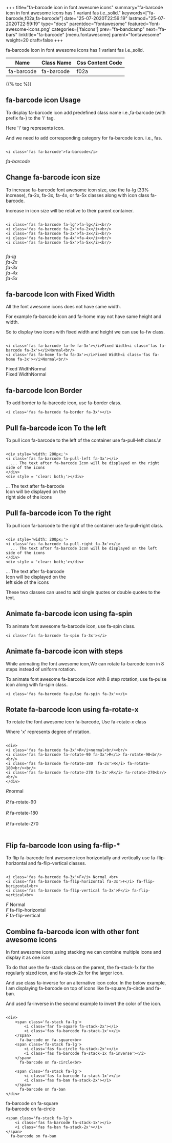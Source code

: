 +++
title="fa-barcode icon in font awesome icons"
summary="fa-barcode icon in font awesome icons has 1 variant fas i.e.,solid."
keywords=["fa-barcode,f02a,fa-barcode"]
date="25-07-2020T22:59:19"
lastmod="25-07-2020T22:59:19"
type="docs"
parentdoc="fontawesome"
featured='font-awesome-icons.png'
categories=['faicons']
prev="fa-bandcamp"
next="fa-bars"
linktitle="fa-barcode"
[menu.fontawesome]
parent="fontawesome"
weight=20
draft=false
+++


fa-barcode icon in font awesome icons has 1 variant fas i.e.,solid.

<div class='table-responsive'><table class='table'><thead><tr><th>Name</th><th>Class Name</th><th>Css Content Code</th></tr></thead><tbody><tr><td>fa-barcode</td><td>fa-barcode</td><td>f02a</td></tr></tbody></table></div>


{{% toc %}}


## fa-barcode icon Usage

To display fa-barcode icon add predefined class name i.e.,fa-barcode (with prefix fa-) to the 'i' tag.

Here 'i' tag represents icon.

And we need to add corresponding category for fa-barcode icon. i.e., fas.


```

<i class='fas fa-barcode'>fa-barcode</i>
```

<i class='fas fa-barcode'>fa-barcode</i>




## Change fa-barcode icon size
To increase fa-barcode font awesome icon size, use the fa-lg (33% increase), fa-2x, fa-3x, fa-4x, or fa-5x classes along with icon class fa-barcode.

Increase in icon size will be relative to their parent container. 

```

<i class='fas fa-barcode fa-lg'>fa-lg</i><br/>
<i class='fas fa-barcode fa-2x'>fa-2x</i><br/>
<i class='fas fa-barcode fa-3x'>fa-3x</i><br/>
<i class='fas fa-barcode fa-4x'>fa-4x</i><br/>
<i class='fas fa-barcode fa-5x'>fa-5x</i><br/>
            
```

<i class='fas fa-barcode fa-lg'>fa-lg</i><br/>
<i class='fas fa-barcode fa-2x'>fa-2x</i><br/>
<i class='fas fa-barcode fa-3x'>fa-3x</i><br/>
<i class='fas fa-barcode fa-4x'>fa-4x</i><br/>
<i class='fas fa-barcode fa-5x'>fa-5x</i><br/>
            



## fa-barcode Icon with Fixed Width 

All the font awesome icons does not have same width.

For example fa-barcode icon and fa-home may not have same height and width.

So to display two icons with fixed width and height we can use fa-fw class.


```

<i class='fas fa-barcode fa-fw fa-3x'></i>Fixed Width<i class='fas fa-barcode fa-3x'></i>Normal<br/>
<i class='fas fa-home fa-fw fa-3x'></i>Fixed Width<i class='fas fa-home fa-3x'></i>Normal<br/>
```

<i class='fas fa-barcode fa-fw fa-3x'></i>Fixed Width<i class='fas fa-barcode fa-3x'></i>Normal<br/>
<i class='fas fa-home fa-fw fa-3x'></i>Fixed Width<i class='fas fa-home fa-3x'></i>Normal<br/>



## fa-barcode Icon Border 

To add border to fa-barcode icon, use fa-border class.


```
<i class='fas fa-barcode fa-border fa-3x'></i>

```
<i class='fas fa-barcode fa-border fa-3x'></i>





## Pull fa-barcode icon To the left

To pull icon fa-barcode to the left of the container use fa-pull-left class.\n

```

<div style='width: 200px;'>
<i class='fas fa-barcode fa-pull-left fa-3x'></i>
  ... The text after fa-barcode Icon will be displayed on the right side of the icons
</div>
<div style = 'clear: both;'></div>
```

<div style='width: 200px;'>
<i class='fas fa-barcode fa-pull-left fa-3x'></i>
  ... The text after fa-barcode Icon will be displayed on the right side of the icons
</div>
<div style = 'clear: both;'></div>




## Pull fa-barcode icon To the right
To pull icon fa-barcode to the right of the container use fa-pull-right class.

```

<div style='width: 200px;'>
<i class='fas fa-barcode fa-pull-right fa-3x'></i>
  ... The text after fa-barcode Icon will be displayed on the left side of the icons
</div>
<div style = 'clear: both;'></div>
```

<div style='width: 200px;'>
<i class='fas fa-barcode fa-pull-right fa-3x'></i>
  ... The text after fa-barcode Icon will be displayed on the left side of the icons
</div>
<div style = 'clear: both;'></div>

These two classes can used to add single quotes or double quotes to the text.


## Animate fa-barcode icon using fa-spin
To animate font awesome fa-barcode icon, use fa-spin class.

```
<i class='fas fa-barcode fa-spin fa-3x'></i>
```
<i class='fas fa-barcode fa-spin fa-3x'></i>




## Animate fa-barcode icon with steps
While animating the font awesome icon,We can rotate fa-barcode icon in 8 steps instead of uniform rotation.

To animate font awesome fa-barcode icon with 8 step rotation, use fa-pulse icon along with fa-spin class.


```
<i class='fas fa-barcode fa-pulse fa-spin fa-3x'></i>

```
<i class='fas fa-barcode fa-pulse fa-spin fa-3x'></i>





## Rotate fa-barcode Icon using fa-rotate-x
To rotate the font awesome icon fa-barcode, Use fa-rotate-x class

Where 'x' represents degree of rotation.


```

<div>
<i class='fas fa-barcode fa-3x'>R</i>normal<br/><br/>
<i class='fas fa-barcode fa-rotate-90 fa-3x'>R</i> fa-rotate-90<br/><br/> 
<i class='fas fa-barcode fa-rotate-180  fa-3x'>R</i> fa-rotate-180<br/><br/> 
<i class='fas fa-barcode fa-rotate-270 fa-3x'>R</i> fa-rotate-270<br/><br/>
</div>
```

<div>
<i class='fas fa-barcode fa-3x'>R</i>normal<br/><br/>
<i class='fas fa-barcode fa-rotate-90 fa-3x'>R</i> fa-rotate-90<br/><br/> 
<i class='fas fa-barcode fa-rotate-180  fa-3x'>R</i> fa-rotate-180<br/><br/> 
<i class='fas fa-barcode fa-rotate-270 fa-3x'>R</i> fa-rotate-270<br/><br/>
</div>




## Flip fa-barcode Icon using fa-flip-*
To flip fa-barcode font awesome icon horizontally and vertically use fa-flip-horizontal and fa-flip-vertical classes. 

```

<i class='fas fa-barcode fa-3x'>F</i> Normal <br>
<i class='fas fa-barcode fa-flip-horizontal fa-3x'>F</i> fa-flip-horizontal<br>
<i class='fas fa-barcode fa-flip-vertical fa-3x'>F</i> fa-flip-vertical<br>
```

<i class='fas fa-barcode fa-3x'>F</i> Normal <br>
<i class='fas fa-barcode fa-flip-horizontal fa-3x'>F</i> fa-flip-horizontal<br>
<i class='fas fa-barcode fa-flip-vertical fa-3x'>F</i> fa-flip-vertical<br>




## Combine fa-barcode icon with other font awesome icons
In font awesome icons,using stacking we can combine multiple icons and display it as one icon 

To do that use the fa-stack class on the parent, the fa-stack-1x for the regularly sized icon, and fa-stack-2x for the larger icon.

And use class fa-inverse for an alternative icon color. 
In the below example, I am displaying fa-barcode on top of icons like fa-square,fa-circle and fa-ban.

And used fa-inverse in the second example to invert the color of the icon.

```

<div>
    <span class='fa-stack fa-lg'>
        <i class='far fa-square fa-stack-2x'></i>
        <i class='fas fa-barcode fa-stack-1x'></i>
    </span>
      fa-barcode on fa-square<br>
    <span class='fa-stack fa-lg'>
        <i class='fas fa-circle fa-stack-2x'></i>
        <i class='fas fa-barcode fa-stack-1x fa-inverse'></i>
    </span>
      fa-barcode on fa-circle<br>

    <span class='fa-stack fa-lg'>
        <i class='fas fa-barcode fa-stack-1x'></i>
        <i class='fas fa-ban fa-stack-2x'></i>
    </span>
      fa-barcode on fa-ban
</div>
```

<div>
    <span class='fa-stack fa-lg'>
        <i class='far fa-square fa-stack-2x'></i>
        <i class='fas fa-barcode fa-stack-1x'></i>
    </span>
      fa-barcode on fa-square<br>
    <span class='fa-stack fa-lg'>
        <i class='fas fa-circle fa-stack-2x'></i>
        <i class='fas fa-barcode fa-stack-1x fa-inverse'></i>
    </span>
      fa-barcode on fa-circle<br>

    <span class='fa-stack fa-lg'>
        <i class='fas fa-barcode fa-stack-1x'></i>
        <i class='fas fa-ban fa-stack-2x'></i>
    </span>
      fa-barcode on fa-ban
</div>






